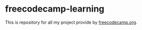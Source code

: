 # freecodecamp-learning
This is repository for all my project provide by <a href="freecodecamp.com">freecodecamp.org</a>.
